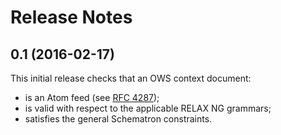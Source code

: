 # Release Notes

## 0.1 (2016-02-17)
This initial release checks that an OWS context document: 

* is an Atom feed (see [RFC 4287](http://tools.ietf.org/html/rfc4287));
* is valid with respect to the applicable RELAX NG grammars;
* satisfies the general Schematron constraints.
